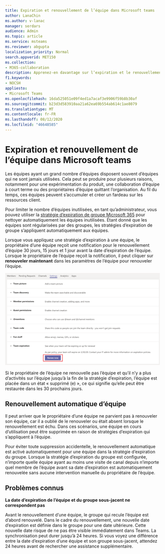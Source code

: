 ```yaml
---
title: Expiration et renouvellement de l’équipe dans Microsoft teams
author: LanaChin
ms.author: v-lanac
manager: serdars
audience: Admin
ms.topic: article
ms.service: msteams
ms.reviewer: abgupta
localization_priority: Normal
search.appverid: MET150
ms.collection:
- M365-collaboration
description: Apprenez-en davantage sur l’expiration et le renouvellement d’une équipe et l’utilisation de la stratégie d’expiration de groupe Microsoft 365 pour nettoyer automatiquement les équipes inutilisées dans Microsoft Teams.
f1.keywords:
- NOCSH
appliesto:
- Microsoft Teams
ms.openlocfilehash: 16da525051e09f4ed1a7acaf3e9906f59b8b30af
ms.sourcegitcommit: b23d3d583910aa21a62ea69b554ab614c1ae8079
ms.translationtype: MT
ms.contentlocale: fr-FR
ms.lasthandoff: 08/12/2020
ms.locfileid: "46648585"
---
```

# <a name="team-expiration-and-renewal-in-microsoft-teams"></a>Expiration et renouvellement de l’équipe dans Microsoft teams

Les équipes ayant un grand nombre d’équipes disposent souvent d’équipes qui ne sont jamais utilisées. Cela peut se produire pour plusieurs raisons, notamment pour une expérimentation du produit, une collaboration d’équipe à court terme ou des propriétaires d’équipe quittant l’organisation. Au fil du temps, ces équipes peuvent s’accumuler et créer un fardeau sur les ressources client.  

Pour limiter le nombre d’équipes inutilisées, en tant qu’administrateur, vous pouvez utiliser la [stratégie d’expiration de groupe Microsoft 365](https://docs.microsoft.com/microsoft-365/admin/create-groups/office-365-groups-expiration-policy) pour nettoyer automatiquement les équipes inutilisées. Étant donné que les équipes sont régularisées par des groupes, les stratégies d’expiration de groupe s’appliquent automatiquement aux équipes.

Lorsque vous appliquez une stratégie d’expiration à une équipe, le propriétaire d’une équipe reçoit une notification pour le renouvellement d’équipe 30 jours, 15 jours et 1 jour avant la date d’expiration de l’équipe. Lorsque le propriétaire de l’équipe reçoit la notification, il peut cliquer sur **renouveler maintenant** dans les paramètres de l’équipe pour renouveler l’équipe.

![Capture d’écran du bouton renouveler maintenant pour renouveler une équipe dans les paramètres d’équipe](media/team-expiration.png "Capture d’écran du bouton renouveler maintenant pour renouveler une équipe dans les paramètres d’équipe")

Si le propriétaire de l’équipe ne renouvelle pas l’équipe et qu’il n’y a plus d’activités sur l’équipe jusqu’à la fin de la stratégie d’expiration, l’équipe est placée dans un état « supprimé (e) », ce qui signifie qu’elle peut être restaurée dans les 30 prochains jours.

## <a name="team-auto-renewal"></a>Renouvellement automatique d’équipe

Il peut arriver que le propriétaire d’une équipe ne parvient pas à renouveler son équipe, car il a oublié de le renouveler ou était absent lorsque le renouvellement est échu. Dans ces scénarios, une équipe en cours d’utilisation peut être supprimée en raison de stratégies d’expiration qui s’appliquent à l’équipe.  

Pour éviter toute suppression accidentelle, le renouvellement automatique est activé automatiquement pour une équipe dans la stratégie d’expiration du groupe. Lorsque la stratégie d’expiration du groupe est configurée, n’importe quelle équipe ayant au moins une visite de canal depuis n’importe quel membre de l’équipe avant sa date d’expiration est automatiquement renouvelée sans aucune intervention manuelle du propriétaire de l’équipe.

## <a name="known-issues"></a>Problèmes connus

**La date d’expiration de l’équipe et du groupe sous-jacent ne correspondent pas**

Avant le renouvellement d’une équipe, le groupe qui recule l’équipe est d’abord renouvelé. Dans le cadre du renouvellement, une nouvelle date d’expiration est définie dans le groupe pour une date ultérieure. Cette nouvelle date risque de ne pas être visible immédiatement dans Teams. La synchronisation peut durer jusqu’à 24 heures. Si vous voyez une différence entre la date d’expiration d’une équipe et son groupe sous-jacent, attendez 24 heures avant de rechercher une assistance supplémentaire.
